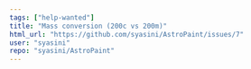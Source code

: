 ```yaml
---
tags: ["help-wanted"]
title: "Mass conversion (200c vs 200m)"
html_url: "https://github.com/syasini/AstroPaint/issues/7"
user: "syasini"
repo: "syasini/AstroPaint"
---
```



